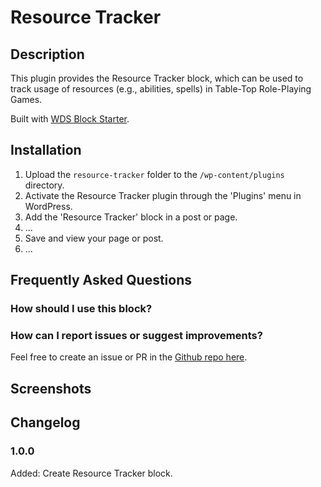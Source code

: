 # Resource Tracker #

## Description ##
This plugin provides the Resource Tracker block, which can be used to track usage of resources (e.g., abilities, spells) in Table-Top Role-Playing Games.

Built with [WDS Block Starter](https://github.com/WebDevStudios/wds-block-starter).

## Installation ##

1. Upload the `resource-tracker` folder to the `/wp-content/plugins` directory.
2. Activate the Resource Tracker plugin through the 'Plugins' menu in WordPress.
3. Add the 'Resource Tracker' block in a post or page.
4. ...
5. Save and view your page or post.
6. ...

## Frequently Asked Questions ##

### How should I use this block? ###

### How can I report issues or suggest improvements? ###
Feel free to create an issue or PR in the [Github repo here](https://github.com/ravewebdev/resource-tracker).

## Screenshots ##

## Changelog ##

### 1.0.0 ###
Added: Create Resource Tracker block.
